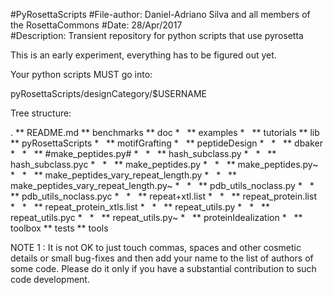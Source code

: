 #PyRosettaScripts 
#File-author: Daniel-Adriano Silva and all members of the RosettaCommons
#Date: 28/Apr/2017  
#Description: Transient repository for python scripts that use pyrosetta

This is an early experiment, everything has to be figured out yet.

Your python scripts MUST go into:

pyRosettaScripts/designCategory/$USERNAME


Tree structure:

 .
 ** README.md
 ** benchmarks
 ** doc
 *   ** examples
 *   ** tutorials
 ** lib
 ** pyRosettaScripts
 *   ** motifGrafting
 *   ** peptideDesign
 *   *   ** dbaker
 *   *       ** #make_peptides.py#
 *   *       ** hash_subclass.py
 *   *       ** hash_subclass.pyc
 *   *       ** make_peptides.py
 *   *       ** make_peptides.py~
 *   *       ** make_peptides_vary_repeat_length.py
 *   *       ** make_peptides_vary_repeat_length.py~
 *   *       ** pdb_utils_noclass.py
 *   *       ** pdb_utils_noclass.pyc
 *   *       ** repeat+xtl.list
 *   *       ** repeat_protein.list
 *   *       ** repeat_protein_xtls.list
 *   *       ** repeat_utils.py
 *   *       ** repeat_utils.pyc
 *   *       ** repeat_utils.py~
 *   ** proteinIdealization
 *   ** toolbox
 ** tests
 ** tools


NOTE 1 : It is not OK to just touch commas, spaces and other cosmetic details or 
         small bug-fixes and then add your name to the list of authors of some code.
         Please do it only if you have a substantial contribution to such code development.

